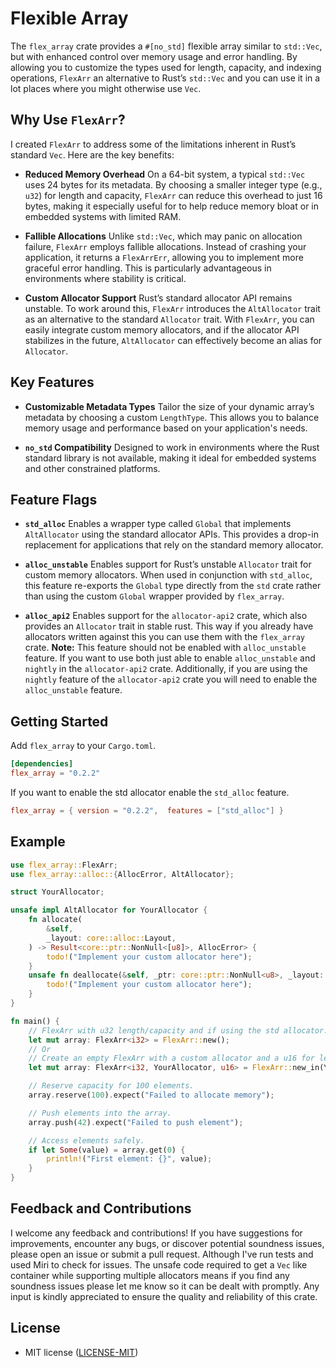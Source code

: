 # Flexible Array

The `flex_array` crate provides a `#[no_std]` flexible array similar to `std::Vec`, but with enhanced control over memory usage and error handling. By allowing you to customize the types used for length, capacity, and indexing operations, `FlexArr` an alternative to Rust’s `std::Vec` and you can use it in a lot places where you might otherwise use `Vec`.

## Why Use `FlexArr`?

I created `FlexArr` to address some of the limitations inherent in Rust’s standard `Vec`. Here are the key benefits:

- **Reduced Memory Overhead**
  On a 64-bit system, a typical `std::Vec` uses 24 bytes for its metadata. By choosing a smaller integer type (e.g., `u32`) for length and capacity, `FlexArr` can reduce this overhead to just 16 bytes, making it especially useful for to help reduce memory bloat or in embedded systems with limited RAM.

- **Fallible Allocations**
  Unlike `std::Vec`, which may panic on allocation failure, `FlexArr` employs fallible allocations. Instead of crashing your application, it returns a `FlexArrErr`, allowing you to implement more graceful error handling. This is particularly advantageous in environments where stability is critical.

- **Custom Allocator Support**
  Rust’s standard allocator API remains unstable. To work around this, `FlexArr` introduces the `AltAllocator` trait as an alternative to the standard `Allocator` trait. With `FlexArr`, you can easily integrate custom memory allocators, and if the allocator API stabilizes in the future, `AltAllocator` can effectively become an alias for `Allocator`.

## Key Features

- **Customizable Metadata Types**
  Tailor the size of your dynamic array’s metadata by choosing a custom `LengthType`. This allows you to balance memory usage and performance based on your application's needs.

- **`no_std` Compatibility**
  Designed to work in environments where the Rust standard library is not available, making it ideal for embedded systems and other constrained platforms.

## Feature Flags

- **`std_alloc`**
  Enables a wrapper type called `Global` that implements `AltAllocator` using the standard allocator APIs. This provides a drop-in replacement for applications that rely on the standard memory allocator.

- **`alloc_unstable`**
  Enables support for Rust’s unstable `Allocator` trait for custom memory allocators. When used in conjunction with `std_alloc`, this feature re-exports the `Global` type directly from the `std` crate rather than using the custom `Global` wrapper provided by `flex_array`.

- **`alloc_api2`**
  Enables support for the `allocator-api2` crate, which also provides an `Allocator` trait in stable rust. This way if you already have allocators written against this you can use them with the `flex_array` crate.
  **Note:** This feature should not be enabled with `alloc_unstable` feature. If you want to use both
  just able to enable `alloc_unstable` and `nightly` in the `allocator-api2` crate. Additionally, if you
  are using the `nightly` feature of the `allocator-api2` crate you will need to enable the `alloc_unstable` feature.

## Getting Started
Add `flex_array` to your `Cargo.toml`.
```toml
[dependencies]
flex_array = "0.2.2"
```

If you want to enable the std allocator enable the `std_alloc` feature.
```toml
flex_array = { version = "0.2.2",  features = ["std_alloc"] }
```

## Example

```rust
use flex_array::FlexArr;
use flex_array::alloc::{AllocError, AltAllocator};

struct YourAllocator;

unsafe impl AltAllocator for YourAllocator {
    fn allocate(
        &self,
        _layout: core::alloc::Layout,
    ) -> Result<core::ptr::NonNull<[u8]>, AllocError> {
        todo!("Implement your custom allocator here");
    }
    unsafe fn deallocate(&self, _ptr: core::ptr::NonNull<u8>, _layout: core::alloc::Layout) {
        todo!("Implement your custom allocator here");
    }
}

fn main() {
    // FlexArr with u32 length/capacity and if using the std allocator.
    let mut array: FlexArr<i32> = FlexArr::new();
    // Or
    // Create an empty FlexArr with a custom allocator and a u16 for length/capacity.
    let mut array: FlexArr<i32, YourAllocator, u16> = FlexArr::new_in(YourAllocator);

    // Reserve capacity for 100 elements.
    array.reserve(100).expect("Failed to allocate memory");

    // Push elements into the array.
    array.push(42).expect("Failed to push element");

    // Access elements safely.
    if let Some(value) = array.get(0) {
        println!("First element: {}", value);
    }
}
```

## Feedback and Contributions

I welcome any feedback and contributions! If you have suggestions for improvements, encounter any bugs, or discover potential soundness issues, please open an issue or submit a pull request. Although I've run tests and used Miri to check for issues. The unsafe code required to get a `Vec` like container while supporting multiple allocators means if you find any soundness issues please let me know so it can be dealt with promptly. Any input is kindly appreciated to ensure the quality and reliability of this crate.

## License
 * MIT license
   ([LICENSE-MIT](LICENSE-MIT))

